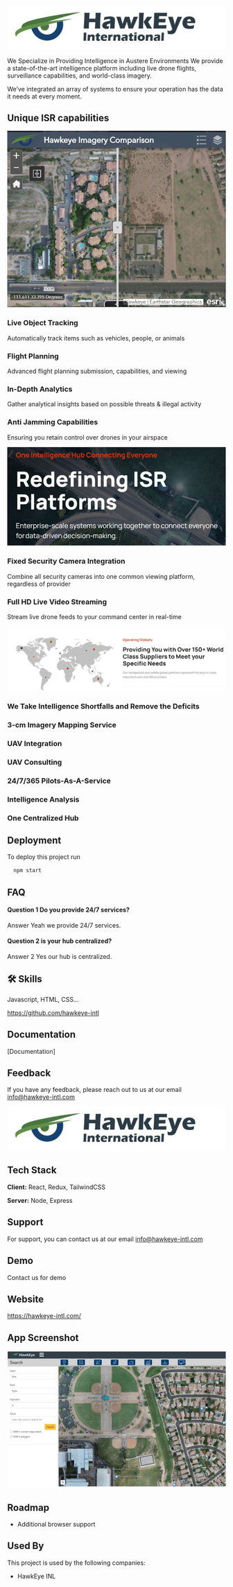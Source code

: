 
![](hawk1.JPG)

We Specialize in Providing Intelligence in Austere Environments
We provide a state-of-the-art intelligence platform including live drone flights, surveillance capabilities, and world-class imagery. 

We’ve integrated an array of systems to ensure your operation has the data it needs at every moment.

## Unique ISR capabilities
![](hawkeye4.JPG)

### Live Object Tracking 
Automatically track items such as vehicles, people, or animals
### Flight Planning
Advanced flight planning submission, capabilities, and viewing
### In-Depth Analytics
Gather analytical insights based on possible threats & illegal activity
### Anti Jamming Capabilities
Ensuring you retain control over drones in your airspace

![](hawkeye1.JPG)

### Fixed Security Camera Integration
Combine all security cameras into one common viewing platform, regardless of provider
### Full HD Live Video Streaming
Stream live drone feeds to your command center in real-time

![](hawkeye3.JPG)

### We Take Intelligence Shortfalls and Remove the Deficits

### 3-cm Imagery Mapping Service
### UAV Integration
### UAV Consulting
### 24/7/365 Pilots-As-A-Service
### Intelligence Analysis
### One Centralized Hub
## Deployment

To deploy this project run

```bash
  npm start
```

  
## FAQ

#### Question 1 Do you provide 24/7 services?

Answer Yeah we provide 24/7 services.

#### Question 2 is your hub centralized?

Answer 2 Yes our hub is centralized.


  
## 🛠 Skills
Javascript, HTML, CSS...

https://github.com/hawkeye-intl

  
## Documentation

[Documentation]

  
## Feedback

If you have any feedback, please reach out to us at our email info@hawkeye-intl.com

  
![Logo](hawk1.JPG)

    
## Tech Stack

**Client:** React, Redux, TailwindCSS

**Server:** Node, Express

  
## Support

For support, you can contact us at our email info@hawkeye-intl.com

## Demo

Contact us for demo

## Website

https://hawkeye-intl.com/

## App Screenshot

![App ScreenShot](hawkeye2.JPG)

  
## Roadmap

- Additional browser support

  
## Used By

This project is used by the following companies:

- HawkEye INL

  
